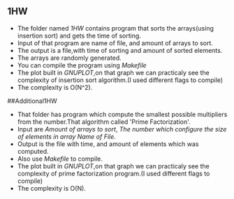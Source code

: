 ## 1HW
- The folder named *1HW* contains program that sorts the arrays(using insertion sort) and gets the time of sorting.
- Input of that program are name of file, and amount of arrays to sort.
- The output is a file,with time of sorting and amount of sorted elements.
- The arrays are randomly generated.
- You can compile the program using *Makefile*
- The plot built in *GNUPLOT*,on that graph we can practicaly see the complexity of insertion sort algorithm.(I used different flags to compile)
- The complexity is O(N^2).

##Additional1HW
- That folder has program which compute the smallest possible multipliers from the number.That algorithm called 'Prime Factorization'.
- Input are *Amount of arrays to sort*, *The number which configure the size of elements in array* *Name of File*.
- Output is the file with time, and amount of elements which was computed.
- Also use *Makefile* to compile.
- The plot built in *GNUPLOT*,on that graph we can practicaly see the complexity of prime factorization program.(I used different flags to compile)
- The complexity is O(N).
